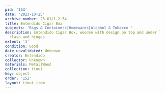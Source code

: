 ```yaml
---
pid: '153'
date: '2023-10-25'
archive_number: 23-01/1-2-54
title: Entendido Cigar Box
subjects: 'Bags & Containers|Homewares|Alcohol & Tobacco '
description: Entendido Cigar Box, wooden with design on top and under lid, one front
  clasp and hinges
extent: '1'
condition: Good
date_unvalidated: Unknown
creator: Entendido
collector: Unknown
materials: Metal|Wood
collection: tinui
key: object
order: '152'
layout: tinui_item
---
```

